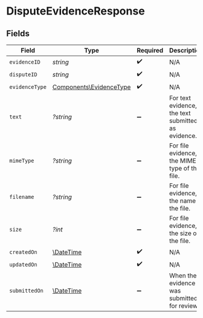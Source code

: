 # DisputeEvidenceResponse


## Fields

| Field                                                              | Type                                                               | Required                                                           | Description                                                        |
| ------------------------------------------------------------------ | ------------------------------------------------------------------ | ------------------------------------------------------------------ | ------------------------------------------------------------------ |
| `evidenceID`                                                       | *string*                                                           | :heavy_check_mark:                                                 | N/A                                                                |
| `disputeID`                                                        | *string*                                                           | :heavy_check_mark:                                                 | N/A                                                                |
| `evidenceType`                                                     | [Components\EvidenceType](../../Models/Components/EvidenceType.md) | :heavy_check_mark:                                                 | N/A                                                                |
| `text`                                                             | *?string*                                                          | :heavy_minus_sign:                                                 | For text evidence, the text submitted as evidence.                 |
| `mimeType`                                                         | *?string*                                                          | :heavy_minus_sign:                                                 | For file evidence, the MIME type of the file.                      |
| `filename`                                                         | *?string*                                                          | :heavy_minus_sign:                                                 | For file evidence, the name of the file.                           |
| `size`                                                             | *?int*                                                             | :heavy_minus_sign:                                                 | For file evidence, the size of the file.                           |
| `createdOn`                                                        | [\DateTime](https://www.php.net/manual/en/class.datetime.php)      | :heavy_check_mark:                                                 | N/A                                                                |
| `updatedOn`                                                        | [\DateTime](https://www.php.net/manual/en/class.datetime.php)      | :heavy_check_mark:                                                 | N/A                                                                |
| `submittedOn`                                                      | [\DateTime](https://www.php.net/manual/en/class.datetime.php)      | :heavy_minus_sign:                                                 | When the evidence was submitted for review.                        |